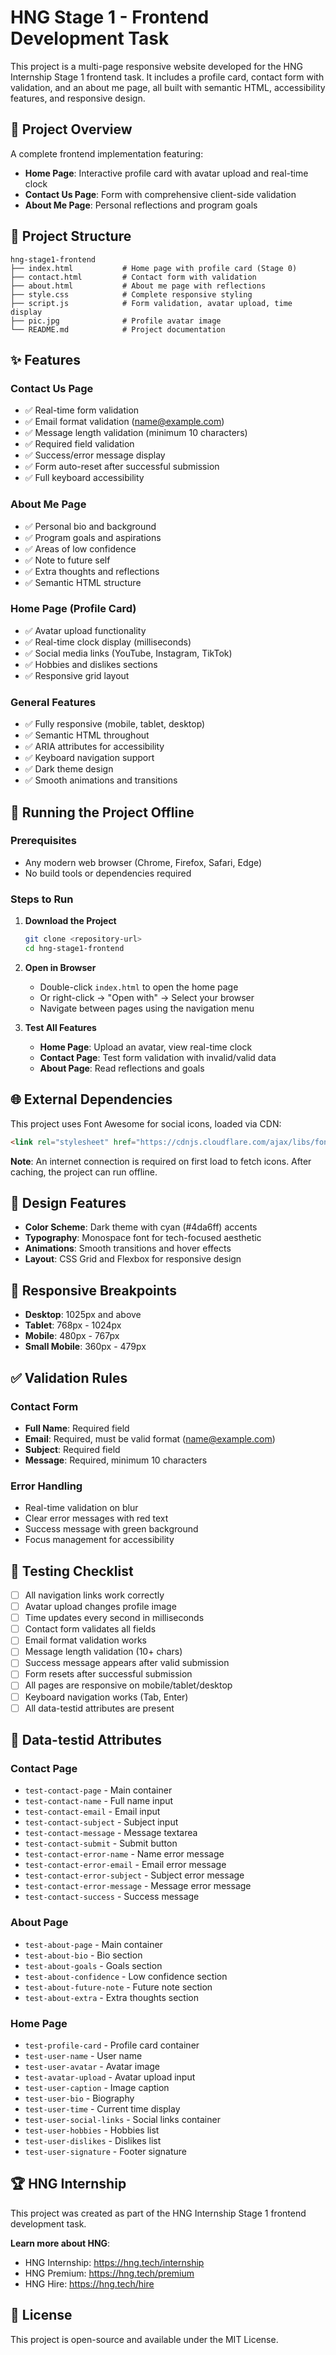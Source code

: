 # HNG Stage 1 - Frontend Development Task

This project is a multi-page responsive website developed for the HNG Internship Stage 1 frontend task. It includes a profile card, contact form with validation, and an about me page, all built with semantic HTML, accessibility features, and responsive design.

## 🎯 Project Overview

A complete frontend implementation featuring:
- **Home Page**: Interactive profile card with avatar upload and real-time clock
- **Contact Us Page**: Form with comprehensive client-side validation
- **About Me Page**: Personal reflections and program goals

## 📁 Project Structure

```
hng-stage1-frontend
├── index.html           # Home page with profile card (Stage 0)
├── contact.html         # Contact form with validation
├── about.html           # About me page with reflections
├── style.css            # Complete responsive styling
├── script.js            # Form validation, avatar upload, time display
├── pic.jpg              # Profile avatar image
└── README.md            # Project documentation
```

## ✨ Features

### Contact Us Page
- ✅ Real-time form validation
- ✅ Email format validation (name@example.com)
- ✅ Message length validation (minimum 10 characters)
- ✅ Required field validation
- ✅ Success/error message display
- ✅ Form auto-reset after successful submission
- ✅ Full keyboard accessibility

### About Me Page
- ✅ Personal bio and background
- ✅ Program goals and aspirations
- ✅ Areas of low confidence
- ✅ Note to future self
- ✅ Extra thoughts and reflections
- ✅ Semantic HTML structure

### Home Page (Profile Card)
- ✅ Avatar upload functionality
- ✅ Real-time clock display (milliseconds)
- ✅ Social media links (YouTube, Instagram, TikTok)
- ✅ Hobbies and dislikes sections
- ✅ Responsive grid layout

### General Features
- ✅ Fully responsive (mobile, tablet, desktop)
- ✅ Semantic HTML throughout
- ✅ ARIA attributes for accessibility
- ✅ Keyboard navigation support
- ✅ Dark theme design
- ✅ Smooth animations and transitions

## 🚀 Running the Project Offline

### Prerequisites
- Any modern web browser (Chrome, Firefox, Safari, Edge)
- No build tools or dependencies required

### Steps to Run

1. **Download the Project**
   ```bash
   git clone <repository-url>
   cd hng-stage1-frontend
   ```

2. **Open in Browser**
   - Double-click `index.html` to open the home page
   - Or right-click → "Open with" → Select your browser
   - Navigate between pages using the navigation menu

3. **Test All Features**
   - **Home Page**: Upload an avatar, view real-time clock
   - **Contact Page**: Test form validation with invalid/valid data
   - **About Page**: Read reflections and goals

## 🌐 External Dependencies

This project uses Font Awesome for social icons, loaded via CDN:
```html
<link rel="stylesheet" href="https://cdnjs.cloudflare.com/ajax/libs/font-awesome/6.0.0/css/all.min.css" />
```

**Note**: An internet connection is required on first load to fetch icons. After caching, the project can run offline.

## 🎨 Design Features

- **Color Scheme**: Dark theme with cyan (#4da6ff) accents
- **Typography**: Monospace font for tech-focused aesthetic
- **Animations**: Smooth transitions and hover effects
- **Layout**: CSS Grid and Flexbox for responsive design

## 📱 Responsive Breakpoints

- **Desktop**: 1025px and above
- **Tablet**: 768px - 1024px
- **Mobile**: 480px - 767px
- **Small Mobile**: 360px - 479px

## ✅ Validation Rules

### Contact Form
- **Full Name**: Required field
- **Email**: Required, must be valid format (name@example.com)
- **Subject**: Required field
- **Message**: Required, minimum 10 characters

### Error Handling
- Real-time validation on blur
- Clear error messages with red text
- Success message with green background
- Focus management for accessibility

## 🧪 Testing Checklist

- [ ] All navigation links work correctly
- [ ] Avatar upload changes profile image
- [ ] Time updates every second in milliseconds
- [ ] Contact form validates all fields
- [ ] Email format validation works
- [ ] Message length validation (10+ chars)
- [ ] Success message appears after valid submission
- [ ] Form resets after successful submission
- [ ] All pages are responsive on mobile/tablet/desktop
- [ ] Keyboard navigation works (Tab, Enter)
- [ ] All data-testid attributes are present

## 📄 Data-testid Attributes

### Contact Page
- `test-contact-page` - Main container
- `test-contact-name` - Full name input
- `test-contact-email` - Email input
- `test-contact-subject` - Subject input
- `test-contact-message` - Message textarea
- `test-contact-submit` - Submit button
- `test-contact-error-name` - Name error message
- `test-contact-error-email` - Email error message
- `test-contact-error-subject` - Subject error message
- `test-contact-error-message` - Message error message
- `test-contact-success` - Success message

### About Page
- `test-about-page` - Main container
- `test-about-bio` - Bio section
- `test-about-goals` - Goals section
- `test-about-confidence` - Low confidence section
- `test-about-future-note` - Future note section
- `test-about-extra` - Extra thoughts section

### Home Page
- `test-profile-card` - Profile card container
- `test-user-name` - User name
- `test-user-avatar` - Avatar image
- `test-avatar-upload` - Avatar upload input
- `test-user-caption` - Image caption
- `test-user-bio` - Biography
- `test-user-time` - Current time display
- `test-user-social-links` - Social links container
- `test-user-hobbies` - Hobbies list
- `test-user-dislikes` - Dislikes list
- `test-user-signature` - Footer signature

## 🏆 HNG Internship

This project was created as part of the HNG Internship Stage 1 frontend development task.

**Learn more about HNG**:
- HNG Internship: https://hng.tech/internship
- HNG Premium: https://hng.tech/premium
- HNG Hire: https://hng.tech/hire


## 📜 License
This project is open-source and available under the MIT License.
